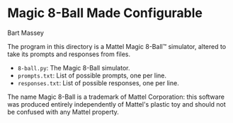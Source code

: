 # Magic 8-Ball Made Configurable
Bart Massey

The program in this directory is a Mattel Magic 8-Ball™
simulator, altered to take its prompts and responses from
files.

* `8-ball.py`: The Magic 8-Ball simulator.
* `prompts.txt`: List of possible prompts, one per line.
* `responses.txt`: List of possible responses, one per line.

The name Magic 8-Ball is a trademark of Mattel Corporation:
this software was produced entirely independently of
Mattel's plastic toy and should not be confused with any
Mattel property.

